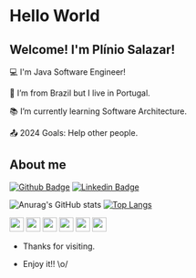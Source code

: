 # Hello World

 

## Welcome! I'm Plínio Salazar!

 

:computer: I'm Java Software Engineer!

:house_with_garden: I’m from Brazil but I live in Portugal.

:books: I’m currently learning Software Architecture.

:outbox_tray: 2024 Goals: Help other people.

 

## About me
[![Github Badge](https://img.shields.io/badge/-Github-000?style=flat-square&logo=Github&logoColor=white&link=LINK_GIT)](LINK_GIT)
[![Linkedin Badge](https://img.shields.io/badge/-LinkedIn-blue?style=flat-square&logo=Linkedin&logoColor=white&link=LINK_LINKEDIN)]( LINK_LINKEDIN)


![Anurag's GitHub stats](https://github-readme-stats.vercel.app/api?username=kanttanhed&theme=chartreuse-dark&show_icons=true)
[![Top Langs](https://github-readme-stats.vercel.app/api/top-langs/?username=kanttanhed&layout=compact&theme=chartreuse-dark&show_icons=true)](https://github.com/anuraghazra/github-readme-stats)


<code><img height= "25" src="https://img.shields.io/badge/Java-ED8B00?style=for-the-badge&logo=java&logoColor=white"></code>
<code><img height= "25" src="https://img.shields.io/badge/Spring-6DB33F?style=for-the-badge&logo=springColor=white"></code>
<code><img height= "25" src="https://img.shields.io/badge/Angular-DD0031?style=for-the-badge&logo=angular&logoColor=white"></code>
<code><img height= "25" src="https://img.shields.io/badge/TypeScript-007ACC?style=for-the-badge&logo=typescript&logoColor=white"></code>
<code><img height= "25" src="https://img.shields.io/badge/HTML5-E34F26?style=for-the-badge&logo=html5&logoColor=white"></code>
<code><img height= "25" src="https://img.shields.io/badge/CSS3-1572B6?style=for-the-badge&logo=css3&logoColor=white"></code>


- Thanks for visiting.

- Enjoy it!! \o/

